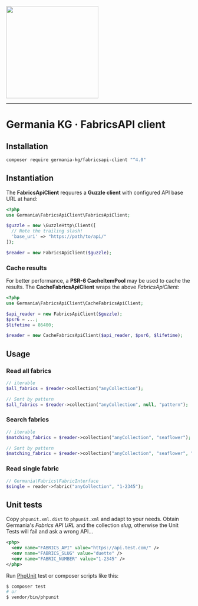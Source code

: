 <img src="https://static.germania-kg.com/logos/ga-logo-2016-web.svgz" width="250px">

------




# Germania KG · FabricsAPI client



## Installation

```bash
composer require germania-kg/fabricsapi-client "^4.0"
```



## Instantiation

The **FabricsApiClient** requures a **Guzzle client** with configured API base URL at hand:

```php
<?php
use Germania\FabricsApiClient\FabricsApiClient;

$guzzle = new \GuzzleHttp\Client([
  // Note the trailing slash!
  'base_uri' => "https://path/to/api/"
]);

$reader = new FabricsApiClient($guzzle);
```

### Cache results

For better performance, a **PSR-6 CacheItemPool** may be used to cache the results. The **CacheFabricsApiClient** wraps the above *FabricsApiClient:* 

```php
<?php
use Germania\FabricsApiClient\CacheFabricsApiClient;

$api_reader = new FabricsApiClient($guzzle);
$psr6 = ...;
$lifetime = 86400;

$reader = new CacheFabricsApiClient($api_reader, $psr6, $lifetime);
```



## Usage

### Read all fabrics

```php
// iterable
$all_fabrics = $reader->collection("anyCollection");

// Sort by pattern
$all_fabrics = $reader->collection("anyCollection", null, "pattern");
```

### Search fabrics

```php
// iterable
$matching_fabrics = $reader->collection("anyCollection", "seaflower");

// Sort by pattern
$matching_fabrics = $reader->collection("anyCollection", "seaflower", "pattern");
```

### Read single fabric

```php
// Germania\Fabrics\FabricInterface
$single = reader->fabric("anyCollection", "1-2345");
```





## Unit tests

Copy `phpunit.xml.dist` to `phpunit.xml` and adapt to your needs. Obtain Germania's *Fabrics API URL* and the collection *slug*, otherwise the Unit Tests will fail and ask a wrong API…

```xml
<php>
  <env name="FABRICS_API" value="https://api.test.com/" />
  <env name="FABRICS_SLUG" value="duette" />
  <env name="FABRIC_NUMBER" value="1-2345" />
</php>
```



Run [PhpUnit](https://phpunit.de/) test or composer scripts like this:

```bash
$ composer test
# or
$ vendor/bin/phpunit
```

